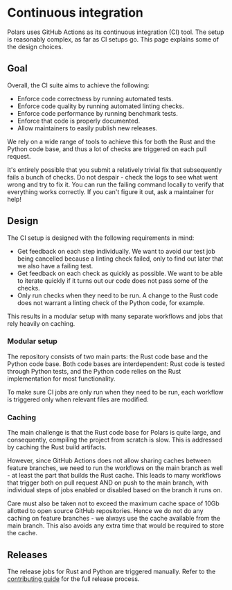 # Continuous integration

Polars uses GitHub Actions as its continuous integration (CI) tool. The setup is reasonably complex,
as far as CI setups go. This page explains some of the design choices.

## Goal

Overall, the CI suite aims to achieve the following:

- Enforce code correctness by running automated tests.
- Enforce code quality by running automated linting checks.
- Enforce code performance by running benchmark tests.
- Enforce that code is properly documented.
- Allow maintainers to easily publish new releases.

We rely on a wide range of tools to achieve this for both the Rust and the Python code base, and
thus a lot of checks are triggered on each pull request.

It's entirely possible that you submit a relatively trivial fix that subsequently fails a bunch of
checks. Do not despair - check the logs to see what went wrong and try to fix it. You can run the
failing command locally to verify that everything works correctly. If you can't figure it out, ask a
maintainer for help!

## Design

The CI setup is designed with the following requirements in mind:

- Get feedback on each step individually. We want to avoid our test job being cancelled because a
  linting check failed, only to find out later that we also have a failing test.
- Get feedback on each check as quickly as possible. We want to be able to iterate quickly if it
  turns out our code does not pass some of the checks.
- Only run checks when they need to be run. A change to the Rust code does not warrant a linting
  check of the Python code, for example.

This results in a modular setup with many separate workflows and jobs that rely heavily on caching.

### Modular setup

The repository consists of two main parts: the Rust code base and the Python code base. Both code
bases are interdependent: Rust code is tested through Python tests, and the Python code relies on
the Rust implementation for most functionality.

To make sure CI jobs are only run when they need to be run, each workflow is triggered only when
relevant files are modified.

### Caching

The main challenge is that the Rust code base for Polars is quite large, and consequently, compiling
the project from scratch is slow. This is addressed by caching the Rust build artifacts.

However, since GitHub Actions does not allow sharing caches between feature branches, we need to run
the workflows on the main branch as well - at least the part that builds the Rust cache. This leads
to many workflows that trigger both on pull request AND on push to the main branch, with individual
steps of jobs enabled or disabled based on the branch it runs on.

Care must also be taken not to exceed the maximum cache space of 10Gb allotted to open source GitHub
repositories. Hence we do not do any caching on feature branches - we always use the cache available
from the main branch. This also avoids any extra time that would be required to store the cache.

## Releases

The release jobs for Rust and Python are triggered manually. Refer to the
[contributing guide](./index.md#release-flow) for the full release process.
